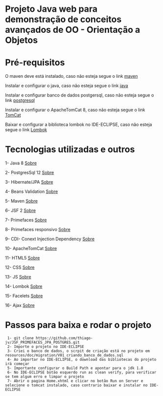 # Projeto Java web para demonstração de conceitos avançados de OO - Orientação a Objetos

# Pré-requisitos

O maven deve está instalado, caso não esteja segue o link [maven](https://dicasdejava.com.br/como-instalar-o-maven-no-windows/)

Instalar e configurar o java, caso não esteja segue o link [java](https://medium.com/beelabacademy/configurando-vari%C3%A1veis-de-ambiente-java-home-e-maven-home-no-windows-e-unix-d9461f783c26)

Instalar e configurar banco de dados postgersql, caso não esteja segue o link [postgresql](https://www.youtube.com/watch?v=FoqXi0wpX4c)

Instalar e configurar o ApacheTomCat 8, caso não esteja segue o link [TomCat](https://www.devmedia.com.br/instalacao-e-configuracao-do-apache-tomcat-no-eclipse/27360)
 
Baixar e configurar a biblioteca lombok no IDE-ECLIPSE, caso não esteja segue o link [Lombok](https://medium.com/danielpadua/java-lombok-7e364df75080)


# Tecnologias utilizadas e outros

 1- Java 8 [Sobre](https://www.java.com/pt-BR/download/help/java8_pt-br.html)

 2- PostgresSql 12 [Sobre](https://www.postgresql.org/docs/12/index.html)
 
 3- Hibernate/JPA [Sobre](https://angeliski.com.br/2017/03/07/jpa-e-hibernate-existe-diferenca/)
 
 4- Beans Validation [Sobre](https://blog.algaworks.com/validacao-com-bean-validation/)
 
 5- Maven [Sobre](https://www.dclick.com.br/2010/09/15/o-que-e-o-maven-e-seus-primeiros-passos-com-a-ferramenta/)
 
 6- JSF 2 [Sobre](http://fabrica.ms.senac.br/2013/06/o-que-e-jsf-java-server-faces/)
 
 7- Primefaces [Sobre](https://blog.algaworks.com/tecnologia-e-mercado-do-primefaces/)
 
 8- Primefaces responsivo [Sobre](https://cafe.algaworks.com/fn015-wspfresponsivo/)
 
 9- CDI- Conext Injection Dependency [Sobre](http://www.mauda.com.br/?p=1641)
 
 10- ApacheTomCat [Sobre](https://rockcontent.com/br/blog/tomcat/)
 
 11- HTML5 [Sobre](https://www.techtudo.com.br/artigos/noticia/2011/12/o-que-e-html5.html)
 
 12- CSS [Sobre](https://www.tecmundo.com.br/programacao/2705-o-que-e-css-.htm)
 
 13- JS [Sobre](https://canaltech.com.br/internet/O-que-e-e-como-funciona-a-linguagem-JavaScript/)
 
 14- Lombok [Sobre](https://www.devmedia.com.br/uma-visao-sobre-o-projeto-lombok/28321)
 
 15- Facelets [Sobre](https://www.devmedia.com.br/introducao-ao-facelets/5332)
 
 16- Ajax [Sobre](https://www.devmedia.com.br/o-que-e-o-ajax/6702)
 

# Passos para baixa e rodar o projeto
```
 1- git clone https://github.com/thiago-jv/JSF_PRIMEFACES_JPA_POSTGRES.git 
 2- Importe o projeto no IDE-ECLIPSE
 3- Criei o banco de dados, o scrpit de criação está no projeto em resources/doc/migration/V01_criando_banco_de_dados.sql
 4- Ao importar no IDE-ECLIPSE, o download das bibliotecas do projeto irá começar
 5- Importante configurar o Build Path e apontar para o jdk 1.8
 6- No IDE-ECLIPSE botão esquerdo run as clean verify, para verificar se tem algum erro e limpar o projeto
 7- Abrir o pagina Home.xhtml e clicar no botão Run on Server e selecione o tomcat instalado, caso contrario baixar e instalar no IDE-ECLIPSE
```




